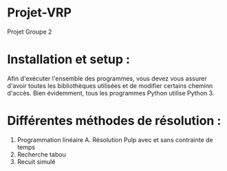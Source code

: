 # Projet-VRP
Projet Groupe 2

# Installation et setup :

Afin d'exécuter l'ensemble des programmes, vous devez vous assurer d'avoir toutes les bibliothèques utilisées et de modifier certains cheminn d'accès. Bien évidemment, tous les programmes Python utilise Python 3.

# Différentes méthodes de résolution :

1. Programmation linéaire
A. Résolution Pulp avec et sans contrainte de temps <br>
2. Recherche tabou
3. Recuit simulé

